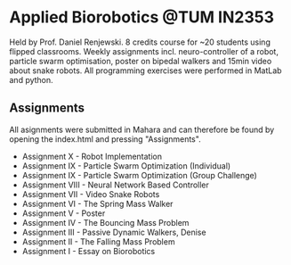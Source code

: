# Applied Biorobotics @TUM IN2353
Held by Prof. Daniel Renjewski. 
8 credits course for ~20 students using flipped classrooms. Weekly assignments incl. neuro-controller of a robot, particle swarm optimisation, poster on bipedal walkers and 15min video about snake robots. All programming exercises were performed in MatLab and python.

## Assignments
All asignments were submitted in Mahara and can therefore be found by opening the index.html and pressing "Assignments".
* Assignment X - Robot Implementation
* Assignment IX - Particle Swarm Optimization (Individual)
* Assignment IX - Particle Swarm Optimization (Group Challenge)
* Assignment VIII - Neural Network Based Controller
* Assignment VII - Video Snake Robots
* Assignment VI - The Spring Mass Walker
* Assignment V - Poster
* Assignment IV - The Bouncing Mass Problem
* Assignment III - Passive Dynamic Walkers, Denise
* Assignment II - The Falling Mass Problem
* Assignment I - Essay on Biorobotics

